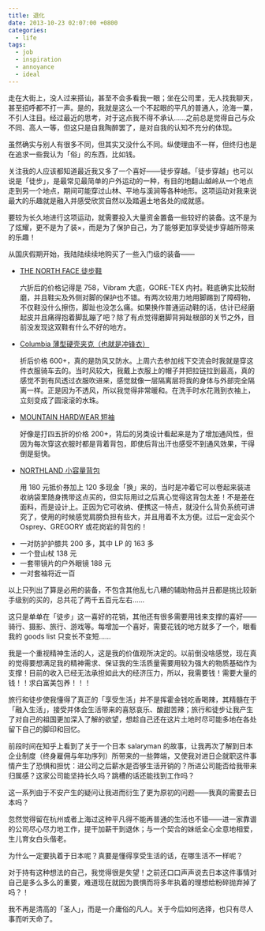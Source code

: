 ```yaml
---
title: 退化
date: 2013-10-23 02:07:00 +0800
categories:
  - life
tags:
  - job
  - inspiration
  - annoyance
  - ideal
---
```


走在大街上，没人过来搭讪，甚至不会多看我一眼；坐在公司里，无人找我聊天，甚至招呼都不打一声。是的，我就是这么一个不起眼的平凡的普通人，沧海一粟，不引人注目。经过最近的思考，对于这点我不得不承认……之前总是觉得自己与众不同、高人一等，但这只是自我陶醉罢了，是对自我的认知不充分的体现。

虽然确实与别人有很多不同，但其实又没什么不同。纵使理由不一样，但终归也是在追求一些我认为「俗」的东西，比如钱。

关注我的人应该都知道最近我又多了一个喜好——徒步穿越。「徒步穿越」也可以说是「徒步」，是最常见最简单的户外运动的一种，有目的地翻山越岭从一个地点走到另一个地点，期间可能穿过山林、平地与溪涧等各种地形。这项运动对我来说最大的乐趣就是融入并感受欣赏自然以及踏遍土地各处的成就感。

要较为长久地进行这项运动，就需要投入大量资金置备一些较好的装备。这不是为了炫耀，更不是为了装×，而是为了保护自己，为了能够更加享受徒步穿越所带来的乐趣！

从国庆假期开始，我陆陆续续地购买了一些入门级的装备——

<ul>
  <li><span style="text-decoration: underline;">THE NORTH FACE 徒步鞋</span><p>六折后的价格记得是 758，Vibram 大底，GORE-TEX 内衬。鞋底确实比较耐磨，并且鞋尖及外侧对脚的保护也不错。有两次较用力地用脚踢到了障碍物，不仅鞋没什么擦伤，脚趾也没怎么痛。如果换作普通运动鞋的话，估计已经磨起皮并且痛得抱着脚乱蹦了吧？除了有点觉得磨脚背拇趾根部的关节之外，目前没发现这双鞋有什么不好的地方。</p></li>
  <li><span style="text-decoration: underline;">Columbia 薄型硬壳夹克（也就是冲锋衣）</span><p>折后价格 600+，真的是防风又防水。上周六去参加线下交流会时我就是穿这件衣服骑车去的。当时风较大，我戴上衣服上的帽子并把拉链拉到最高，真的感觉不到有风透过衣服吹进来，感觉就像一层隔离层将我的身体与外部完全隔离一样。正是因为不透风，所以我觉得非常暖和。在洗手时水花溅到衣袖上，立刻变成了圆滚滚的水珠。</p></li>
  <li><span style="text-decoration: underline;">MOUNTAIN HARDWEAR 短袖</span><p>好像是打四五折的价格 200+，背后的另类设计看起来是为了增加通风性，但因为每次穿这衣服时都是背着背包，即使后背出汗也感受不到通风效果，干得倒是挺快。</p></li>
  <li><span style="text-decoration: underline;">NORTHLAND 小容量背包</span><p>用 180 元抵价券加上 120 多现金「换」来的，当时是冲着它可以卷起来装进收纳袋里随身携带这点买的，但实际用过之后真心觉得这背包太差！不是差在面料，而是设计上。正因为它可收纳、便携这一特点，就没什么背负系统可讲究了，使用的时候感觉肩膀负担有些大，并且用着不太方便。过后一定会买个 Osprey、GREGORY 或花岗岩的背包的！</p></li>
  <li>一对防护护膝共 200 多，其中 LP 的 163 多</li>
  <li>一个登山杖 138 元</li>
  <li>一套带镜片的户外眼镜 188 元</li>
  <li>一对套袖将近一百</li>
</ul>

以上只列出了算是必用的装备，不包含其他乱七八糟的辅助物品并且都是挑比较新手级别的买的，总共花了两千五百元左右……

这只是单单在「徒步」这一喜好的花销，其他还有很多需要用钱来支撑的喜好——骑行、摄影、旅行、游戏等。每增加一个喜好，需要花钱的地方就多了一个，眼看我的 goods list 只变长不变短……

我是一个重视精神生活的人，这是我的价值观所决定的。以前倒没啥感觉，现在真的觉得要想满足我的精神需求、保证我的生活质量需要用较为强大的物质基础作为支撑！目前的收入已经无法承担如此大的经济压力，所以，我需要钱！需要大量的钱！！求白富美包养！！！

旅行和徒步使我懂得了真正的「享受生活」并不是挥霍金钱吃香喝辣，其精髓在于「融入生活」，接受并体会生活带来的喜怒哀乐、酸甜苦辣；旅行和徒步让我产生了对自己的祖国更加深入了解的欲望，想趁自己还在这片土地时尽可能多地在各处留下自己的脚印和回忆。

前段时间在知乎上看到了关于一个日本 salaryman 的故事，让我再次了解到日本企业制度（终身雇佣与年功序列）所带来的一些弊端，又使我对进日企就职这件事情产生了恐惧和担忧：进公司之后薪水是否够生活开销的？所进公司能否给我带来归属感？这家公司能坚持长久吗？跳槽的话还能找到工作吗？

这一系列由于不安产生的疑问让我进而衍生了更为原初的问题——我真的需要去日本吗？

忽然觉得留在杭州或者上海过这种平凡得不能再普通的生活也不错——进一家靠谱的公司尽心尽力地工作，提干加薪干到退休；与一个契合的妹纸全心全意地相爱，生儿育女白头偕老。

为什么一定要执着于日本呢？真要是懂得享受生活的话，在哪生活不一样呢？

对于持有这种想法的自己，我觉得很是失望！之前还口口声声说去日本这件事情对自己是多么多么的重要，难道现在就因为畏惧而将多年执着的理想给粉碎抛弃掉了吗？！

我不再是清高的「圣人」，而是一介庸俗的凡人。关于今后如何选择，也只有尽人事而听天命了。
